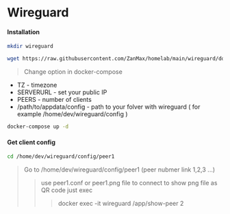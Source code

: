 # Wireguard

#### Installation

```bash
mkdir wireguard
```

```bash
wget https://raw.githubusercontent.com/ZanMax/homelab/main/wireguard/docker-compose.yml
```
> Change option in docker-compose
- TZ - timezone
- SERVERURL - set your public IP
- PEERS - number of clients
- /path/to/appdata/config - path to your folver with wireguard ( for example /home/dev/wireguard/config )


```bash
docker-compose up -d
```

#### Get client config

```bash
cd /home/dev/wireguard/config/peer1
```

> Go to /home/dev/wireguard/config/peer1 (peer nubmer link 1,2,3 ...)
>> use peer1.conf or peer1.png file to connect
>> to show png file as QR code just exec
>>> docker exec -it wireguard /app/show-peer 2